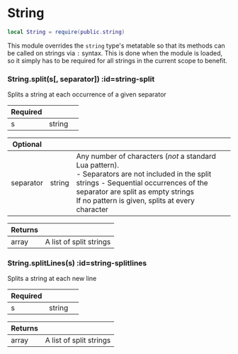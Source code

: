 # String
```lua
local String = require(public.string)
```
This module overrides the `string` type's metatable so that its methods can
be called on strings via `:` syntax. This is done when the module is loaded,
so it simply has to be required for all strings in the current scope to benefit.
<section class="segment">

### String.split(s[, separator]) :id=string-split

Splits a string at each occurrence of a given separator

| **Required** | []() | []() |
| --- | --- | --- |
| s | string |  |

| **Optional** | []() | []() |
| --- | --- | --- |
| separator | string | Any number of characters (_not_ a standard Lua pattern). <br> - Separators are not included in the split strings - Sequential occurrences of the separator are split as empty strings <br> If no pattern is given, splits at every character |

| **Returns** | []() |
| --- | --- |
| array | A list of split strings |

</section>
<section class="segment">

### String.splitLines(s) :id=string-splitlines

Splits a string at each new line

| **Required** | []() | []() |
| --- | --- | --- |
| s | string |  |

| **Returns** | []() |
| --- | --- |
| array | A list of split strings |

</section>